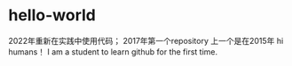 # hello-world
2022年重新在实践中使用代码；
2017年第一个repository
上一个是在2015年
hi humans！                         I am a student to learn github for the first time.
